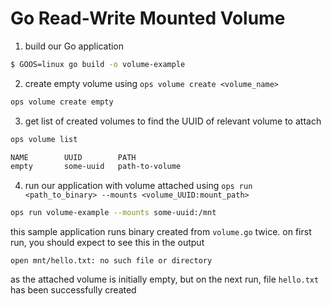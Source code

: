 Go Read-Write Mounted Volume
==================

1. build our Go application
```sh
$ GOOS=linux go build -o volume-example
```

2. create empty volume using `ops volume create <volume_name>`
```sh
ops volume create empty
```

3. get list of created volumes to find the UUID of relevant volume to attach
```sh
ops volume list 

NAME		UUID		PATH
empty		some-uuid	path-to-volume
```

4. run our application with volume attached using `ops run <path_to_binary> --mounts <volume_UUID:mount_path>`
```sh
ops run volume-example --mounts some-uuid:/mnt
```

this sample application runs binary created from `volume.go` twice. on first run, you should expect to see this in the output
```
open mnt/hello.txt: no such file or directory
```
as the attached volume is initially empty, but on the next run, file `hello.txt` has been successfully created
